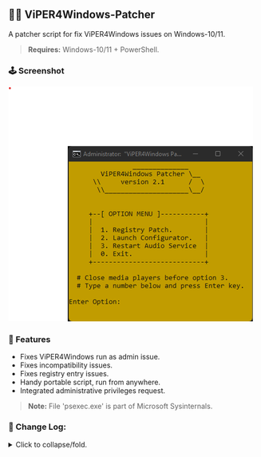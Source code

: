 ## 👨‍💻 ViPER4Windows-Patcher
A patcher script for fix ViPER4Windows issues on Windows-10/11.<br>

><b>Requires:</b> Windows-10/11 + PowerShell.


### 🕹️ Screenshot
![&nbsp;Missing screenshot!](screenshot.png?raw=true)

### 🎈 Features
* Fixes ViPER4Windows run as admin issue.
* Fixes incompatibility issues.
* Fixes registry entry issues.
* Handy portable script, run from anywhere.
* Integrated administrative privileges request.

><b>Note:</b> File 'psexec.exe' is part of Microsoft Sysinternals.

### 🎈 Change Log:
<details><summary>Click to collapse/fold.</summary><br/> 

```
* v2.1 - Add Windows 11 Support.
       - ViPER4Windows run as admin patch.
       - Major cosmetic improvements.
* v2.0 - Major fixes and improved UI.
       - Fixed audio service name. @amorim
       - Added 'Restart Audio Service'. @NelsonGomesNeto
* v1.1 - Improved Registry fix, admin request and UI.
       - Added 'Launch Configurator'.
* v1.0 - Initial release.
```
</details>
